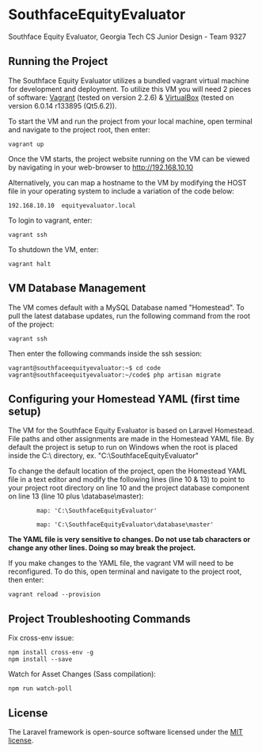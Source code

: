 # SouthfaceEquityEvaluator
Southface Equity Evaluator, Georgia Tech CS Junior Design - Team 9327

## Running the Project

The Southface Equity Evaluator utilizes a bundled vagrant virtual machine for development and deployment. To utilize this VM you will need 2 pieces of software: [Vagrant](https://releases.hashicorp.com/vagrant/2.2.6/) (tested on version 2.2.6) & [VirtualBox](https://www.virtualbox.org/wiki/Downloads) (tested on version 6.0.14 r133895 (Qt5.6.2)).

To start the VM and run the project from your local machine, open terminal and navigate to the project root, then enter:
```
vagrant up
```
Once the VM starts, the project website running on the VM can be viewed by navigating in your web-browser to http://192.168.10.10 

Alternatively, you can map a hostname to the VM by modifying the HOST file in your operating system to include a variation of the code below:
```
192.168.10.10  equityevaluator.local
```

To login to vagrant, enter:
```
vagrant ssh
```

To shutdown the VM, enter:
```
vagrant halt
```

## VM Database Management
The VM comes default with a MySQL Database named "Homestead". To pull the latest database updates, run the following command from the root of the project:
```
vagrant ssh
```
Then enter the following commands inside the ssh session:
```
vagrant@southfaceequityevaluator:~$ cd code
vagrant@southfaceequityevaluator:~/code$ php artisan migrate
```

## Configuring your Homestead YAML (first time setup)

The VM for the Southface Equity Evaluator is based on Laravel Homestead. File paths and other assignments are made in the Homestead YAML file. By default the project is setup to run on Windows when the root is placed inside the C:\ directory, ex. "C:\SouthfaceEquityEvaluator"

To change the default location of the project, open the Homestead YAML file in a text editor and modify the following lines (line 10 & 13) to point to your project root directory on line 10 and the project database component on line 13 (line 10 plus \database\master):
```
        map: 'C:\SouthfaceEquityEvaluator'
```
```
        map: 'C:\SouthfaceEquityEvaluator\database\master'
```
<b>The YAML file is very sensitive to changes. Do not use tab characters or change any other lines. Doing so may break the project.</b>

If you make changes to the YAML file, the vagrant VM will need to be reconfigured. To do this, open terminal and navigate to the project root, then enter:
```
vagrant reload --provision
```

## Project Troubleshooting Commands

Fix cross-env issue:
```
npm install cross-env -g
npm install --save
```

Watch for Asset Changes (Sass compilation):
```
npm run watch-poll
```

## License

The Laravel framework is open-source software licensed under the [MIT license](https://opensource.org/licenses/MIT).
